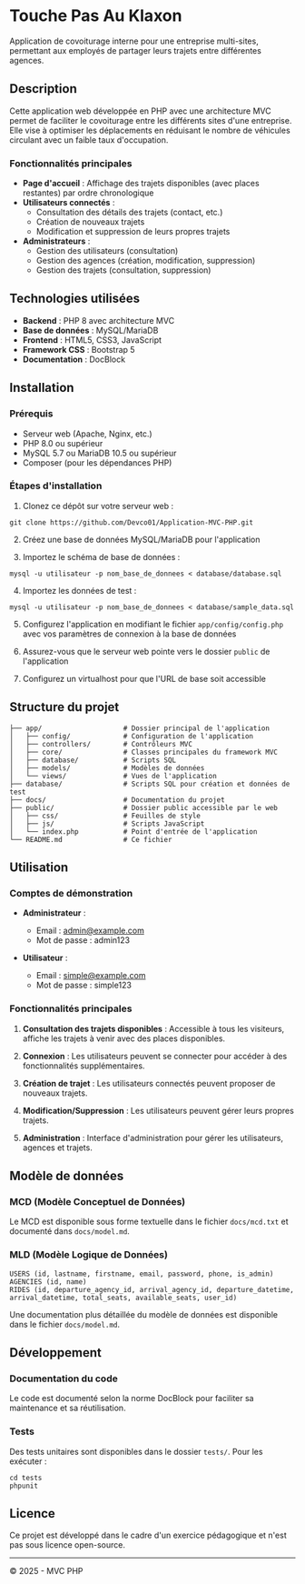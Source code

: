 # Touche Pas Au Klaxon

Application de covoiturage interne pour une entreprise multi-sites, permettant aux employés de partager leurs trajets entre différentes agences.

## Description

Cette application web développée en PHP avec une architecture MVC permet de faciliter le covoiturage entre les différents sites d'une entreprise. Elle vise à optimiser les déplacements en réduisant le nombre de véhicules circulant avec un faible taux d'occupation.

### Fonctionnalités principales

- **Page d'accueil** : Affichage des trajets disponibles (avec places restantes) par ordre chronologique
- **Utilisateurs connectés** :
  - Consultation des détails des trajets (contact, etc.)
  - Création de nouveaux trajets
  - Modification et suppression de leurs propres trajets
- **Administrateurs** :
  - Gestion des utilisateurs (consultation)
  - Gestion des agences (création, modification, suppression)
  - Gestion des trajets (consultation, suppression)

## Technologies utilisées

- **Backend** : PHP 8 avec architecture MVC
- **Base de données** : MySQL/MariaDB
- **Frontend** : HTML5, CSS3, JavaScript
- **Framework CSS** : Bootstrap 5
- **Documentation** : DocBlock

## Installation

### Prérequis

- Serveur web (Apache, Nginx, etc.)
- PHP 8.0 ou supérieur
- MySQL 5.7 ou MariaDB 10.5 ou supérieur
- Composer (pour les dépendances PHP)

### Étapes d'installation

1. Clonez ce dépôt sur votre serveur web :
```
git clone https://github.com/Devco01/Application-MVC-PHP.git
```

2. Créez une base de données MySQL/MariaDB pour l'application

3. Importez le schéma de base de données :
```
mysql -u utilisateur -p nom_base_de_donnees < database/database.sql
```

4. Importez les données de test :
```
mysql -u utilisateur -p nom_base_de_donnees < database/sample_data.sql
```

5. Configurez l'application en modifiant le fichier `app/config/config.php` avec vos paramètres de connexion à la base de données

6. Assurez-vous que le serveur web pointe vers le dossier `public` de l'application

7. Configurez un virtualhost pour que l'URL de base soit accessible

## Structure du projet

```
├── app/                    # Dossier principal de l'application
│   ├── config/             # Configuration de l'application
│   ├── controllers/        # Contrôleurs MVC
│   ├── core/               # Classes principales du framework MVC
│   ├── database/           # Scripts SQL
│   ├── models/             # Modèles de données
│   └── views/              # Vues de l'application
├── database/               # Scripts SQL pour création et données de test
├── docs/                   # Documentation du projet
├── public/                 # Dossier public accessible par le web
│   ├── css/                # Feuilles de style
│   ├── js/                 # Scripts JavaScript
│   └── index.php           # Point d'entrée de l'application
└── README.md               # Ce fichier
```

## Utilisation

### Comptes de démonstration

- **Administrateur** :
  - Email : admin@example.com
  - Mot de passe : admin123

- **Utilisateur** :
  - Email : simple@example.com
  - Mot de passe : simple123

### Fonctionnalités principales

1. **Consultation des trajets disponibles** : Accessible à tous les visiteurs, affiche les trajets à venir avec des places disponibles.

2. **Connexion** : Les utilisateurs peuvent se connecter pour accéder à des fonctionnalités supplémentaires.

3. **Création de trajet** : Les utilisateurs connectés peuvent proposer de nouveaux trajets.

4. **Modification/Suppression** : Les utilisateurs peuvent gérer leurs propres trajets.

5. **Administration** : Interface d'administration pour gérer les utilisateurs, agences et trajets.

## Modèle de données

### MCD (Modèle Conceptuel de Données)

Le MCD est disponible sous forme textuelle dans le fichier `docs/mcd.txt` et documenté dans `docs/model.md`.

### MLD (Modèle Logique de Données)

```
USERS (id, lastname, firstname, email, password, phone, is_admin)
AGENCIES (id, name)
RIDES (id, departure_agency_id, arrival_agency_id, departure_datetime, arrival_datetime, total_seats, available_seats, user_id)
```

Une documentation plus détaillée du modèle de données est disponible dans le fichier `docs/model.md`.

## Développement

### Documentation du code

Le code est documenté selon la norme DocBlock pour faciliter sa maintenance et sa réutilisation.

### Tests

Des tests unitaires sont disponibles dans le dossier `tests/`. Pour les exécuter :

```
cd tests
phpunit
```

## Licence

Ce projet est développé dans le cadre d'un exercice pédagogique et n'est pas sous licence open-source.

---

© 2025 - MVC PHP